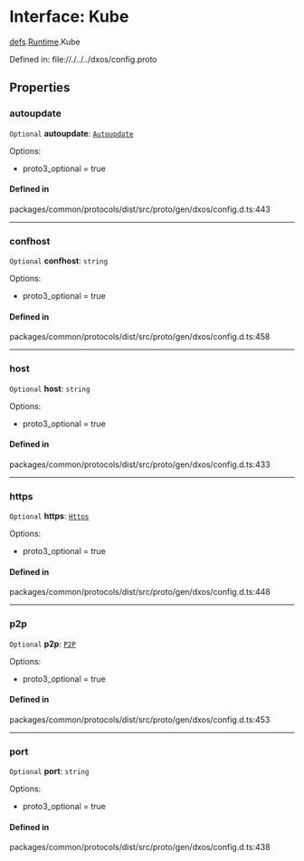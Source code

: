 # Interface: Kube

[defs](../modules/dxos_config.defs.md).[Runtime](../modules/dxos_config.defs.Runtime.md).Kube

Defined in:
  file://./../../dxos/config.proto

## Properties

### autoupdate

 `Optional` **autoupdate**: [`Autoupdate`](dxos_config.defs.Runtime.Kube.Autoupdate.md)

Options:
  - proto3_optional = true

#### Defined in

packages/common/protocols/dist/src/proto/gen/dxos/config.d.ts:443

___

### confhost

 `Optional` **confhost**: `string`

Options:
  - proto3_optional = true

#### Defined in

packages/common/protocols/dist/src/proto/gen/dxos/config.d.ts:458

___

### host

 `Optional` **host**: `string`

Options:
  - proto3_optional = true

#### Defined in

packages/common/protocols/dist/src/proto/gen/dxos/config.d.ts:433

___

### https

 `Optional` **https**: [`Https`](dxos_config.defs.Runtime.Kube.Https.md)

Options:
  - proto3_optional = true

#### Defined in

packages/common/protocols/dist/src/proto/gen/dxos/config.d.ts:448

___

### p2p

 `Optional` **p2p**: [`P2P`](dxos_config.defs.Runtime.Kube.P2P.md)

Options:
  - proto3_optional = true

#### Defined in

packages/common/protocols/dist/src/proto/gen/dxos/config.d.ts:453

___

### port

 `Optional` **port**: `string`

Options:
  - proto3_optional = true

#### Defined in

packages/common/protocols/dist/src/proto/gen/dxos/config.d.ts:438
